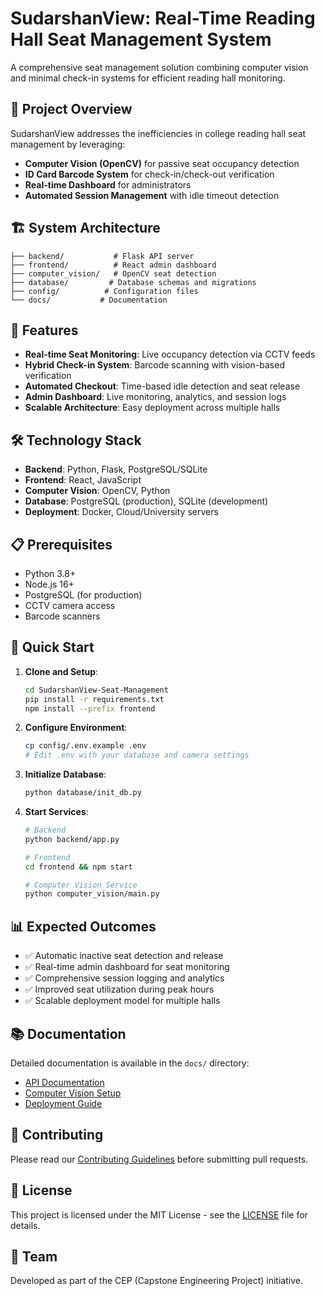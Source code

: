# SudarshanView: Real-Time Reading Hall Seat Management System

A comprehensive seat management solution combining computer vision and minimal check-in systems for efficient reading hall monitoring.

## 🎯 Project Overview

SudarshanView addresses the inefficiencies in college reading hall seat management by leveraging:
- **Computer Vision (OpenCV)** for passive seat occupancy detection
- **ID Card Barcode System** for check-in/check-out verification
- **Real-time Dashboard** for administrators
- **Automated Session Management** with idle timeout detection

## 🏗️ System Architecture

```
├── backend/           # Flask API server
├── frontend/          # React admin dashboard
├── computer_vision/   # OpenCV seat detection
├── database/         # Database schemas and migrations
├── config/          # Configuration files
└── docs/           # Documentation
```

## 🚀 Features

- **Real-time Seat Monitoring**: Live occupancy detection via CCTV feeds
- **Hybrid Check-in System**: Barcode scanning with vision-based verification
- **Automated Checkout**: Time-based idle detection and seat release
- **Admin Dashboard**: Live monitoring, analytics, and session logs
- **Scalable Architecture**: Easy deployment across multiple halls

## 🛠️ Technology Stack

- **Backend**: Python, Flask, PostgreSQL/SQLite
- **Frontend**: React, JavaScript
- **Computer Vision**: OpenCV, Python
- **Database**: PostgreSQL (production), SQLite (development)
- **Deployment**: Docker, Cloud/University servers

## 📋 Prerequisites

- Python 3.8+
- Node.js 16+
- PostgreSQL (for production)
- CCTV camera access
- Barcode scanners

## 🚀 Quick Start

1. **Clone and Setup**:
   ```bash
   cd SudarshanView-Seat-Management
   pip install -r requirements.txt
   npm install --prefix frontend
   ```

2. **Configure Environment**:
   ```bash
   cp config/.env.example .env
   # Edit .env with your database and camera settings
   ```

3. **Initialize Database**:
   ```bash
   python database/init_db.py
   ```

4. **Start Services**:
   ```bash
   # Backend
   python backend/app.py
   
   # Frontend
   cd frontend && npm start
   
   # Computer Vision Service
   python computer_vision/main.py
   ```

## 📊 Expected Outcomes

- ✅ Automatic inactive seat detection and release
- ✅ Real-time admin dashboard for seat monitoring
- ✅ Comprehensive session logging and analytics
- ✅ Improved seat utilization during peak hours
- ✅ Scalable deployment model for multiple halls

## 📚 Documentation

Detailed documentation is available in the `docs/` directory:
- [API Documentation](docs/api.md)
- [Computer Vision Setup](docs/vision_setup.md)
- [Deployment Guide](docs/deployment.md)

## 🤝 Contributing

Please read our [Contributing Guidelines](docs/CONTRIBUTING.md) before submitting pull requests.

## 📄 License

This project is licensed under the MIT License - see the [LICENSE](LICENSE) file for details.

## 👥 Team

Developed as part of the CEP (Capstone Engineering Project) initiative.
